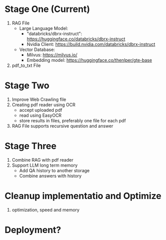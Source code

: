 # Stage One (Current)
1. RAG File
   - Large Language Model:
     -  "databricks/dbrx-instruct": https://huggingface.co/databricks/dbrx-instruct 
     - Nvidia Client: https://build.nvidia.com/databricks/dbrx-instruct
   - Vector Database:
     - Milvus: https://milvus.io/
     - Embedding model: https://huggingface.co/thenlper/gte-base
3. pdf_to_txt File
   
# Stage Two
1. Improve Web Crawling file
2. Creating pdf reader using OCR
   - accept uploaded pdf
   - read using EasyOCR
   - store results in files, preferably one file for each pdf
4. RAG File supports recursive question and answer

# Stage Three
1. Combine RAG with pdf reader
2. Support LLM long term memory
   - Add QA history to another storage
   - Combine answers with history
   
# Cleanup implementatio and Optimize
1. optimization, speed and memory

# Deployment?
   
